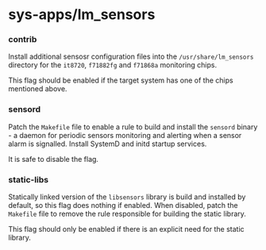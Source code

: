 # sys-apps/lm_sensors

### contrib
Install additional sensosr configuration files into the `/usr/share/lm_sensors` directory for the `it8720`, `f71882fg` and `f71868a` monitoring chips.

This flag should be enabled if the target system has one of the chips mentioned above.

### sensord
Patch the `Makefile` file to enable a rule to build and install the `sensord` binary - a daemon for periodic sensors monitoring and alerting when a sensor alarm is signalled. Install SystemD and initd startup services.

It is safe to disable the flag.

### static-libs
Statically linked version of the `libsensors` library is build and installed by default, so this flag does nothing if enabled. When disabled, patch the `Makefile` file to remove the rule responsible for building the static library.

This flag should only be enabled if there is an explicit need for the static library.
